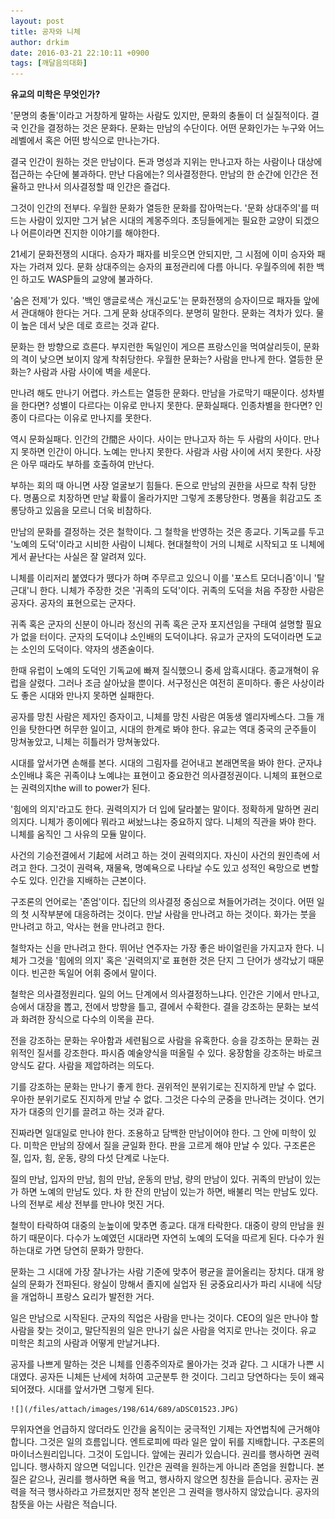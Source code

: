 ```yaml
---
layout: post
title: 공자와 니체
author: drkim
date: 2016-03-21 22:10:11 +0900
tags: [깨달음의대화]
---
```

**유교의 미학은 무엇인가?**

  


'문명의 충돌'이라고 거창하게 말하는 사람도 있지만, 문화의 충돌이 더 실질적이다. 결국 인간을 결정하는 것은 문화다. 문화는 만남의 수단이다. 어떤 문화인가는 누구와 어느 레벨에서 혹은 어떤 방식으로 만나는가다. 

  


결국 인간이 원하는 것은 만남이다. 돈과 명성과 지위는 만나고자 하는 사람이나 대상에 접근하는 수단에 불과하다. 만난 다음에는? 의사결정한다. 만남의 한 순간에 인간은 전율하고 만나서 의사결정할 때 인간은 즐겁다. 

  


그것이 인간의 전부다. 우월한 문화가 열등한 문화를 잡아먹는다. '문화 상대주의'를 떠드는 사람이 있지만 그거 낡은 시대의 계몽주의다. 초딩들에게는 필요한 교양이 되겠으나 어른이라면 진지한 이야기를 해야한다. 

  


21세기 문화전쟁의 시대다. 승자가 패자를 비웃으면 안되지만, 그 시점에 이미 승자와 패자는 가려져 있다. 문화 상대주의는 승자의 표정관리에 다름 아니다. 우월주의에 취한 백인 하고도 WASP들의 교양에 불과하다. 

  


'숨은 전제'가 있다. '백인 앵글로색슨 개신교도'는 문화전쟁의 승자이므로 패자들 앞에서 관대해야 한다는 거다. 그게 문화 상대주의다. 분명히 말한다. 문화는 격차가 있다. 물이 높은 데서 낮은 데로 흐르는 것과 같다. 

  


문화는 한 방향으로 흐른다. 부지런한 독일인이 게으른 프랑스인을 먹여살리듯이, 문화의 격이 낮으면 보이지 않게 착취당한다. 우월한 문화는? 사람을 만나게 한다. 열등한 문화는? 사람과 사람 사이에 벽을 세운다. 

  


만나려 해도 만나기 어렵다. 카스트는 열등한 문화다. 만남을 가로막기 때문이다. 성차별을 한다면? 성별이 다르다는 이유로 만나지 못한다. 문화실패다. 인종차별을 한다면? 인종이 다르다는 이유로 만나지를 못한다. 

  


역시 문화실패다. 인간의 간間은 사이다. 사이는 만나고자 하는 두 사람의 사이다. 만나지 못하면 인간이 아니다. 노예는 만나지 못한다. 사람과 사람 사이에 서지 못한다. 사장은 아무 때라도 부하를 호출하여 만난다. 

  


부하는 회의 때 아니면 사장 얼굴보기 힘들다. 돈으로 만남의 권한을 사므로 착취 당한다. 명품으로 치장하면 만날 확률이 올라가지만 그렇게 조롱당한다. 명품을 휘감고도 조롱당하고 있음을 모르니 더욱 비참하다. 

  


만남의 문화를 결정하는 것은 철학이다. 그 철학을 반영하는 것은 종교다. 기독교를 두고 '노예의 도덕'이라고 시비한 사람이 니체다. 현대철학이 거의 니체로 시작되고 또 니체에게서 끝난다는 사실은 잘 알려져 있다. 

  


니체를 이리저리 붙였다가 뗐다가 하며 주무르고 있으니 이를 '포스트 모더니즘'이니 '탈근대'니 한다. 니체가 주장한 것은 '귀족의 도덕'이다. 귀족의 도덕을 처음 주장한 사람은 공자다. 공자의 표현으로는 군자다. 

  


귀족 혹은 군자의 신분이 아니라 정신의 귀족 혹은 군자 포지션임을 구태여 설명할 필요가 없을 터이다. 군자의 도덕이냐 소인배의 도덕이냐다. 유교가 군자의 도덕이라면 도교는 소인의 도덕이다. 약자의 생존술이다. 

  


한때 유럽이 노예의 도덕인 기독교에 빠져 질식했으니 중세 암흑시대다. 종교개혁이 유럽을 살렸다. 그러나 조금 살아났을 뿐이다. 서구정신은 여전히 혼미하다. 좋은 사상이라도 좋은 시대와 만나지 못하면 실패한다. 

  


공자를 망친 사람은 제자인 증자이고, 니체를 망친 사람은 여동생 엘리자베스다. 그들 개인을 탓한다면 허무한 일이고, 시대의 한계로 봐야 한다. 유교는 역대 중국의 군주들이 망쳐놓았고, 니체는 히틀러가 망쳐놓았다. 

  


시대를 앞서가면 손해를 본다. 시대의 그림자를 걷어내고 본래면목을 봐야 한다. 군자냐 소인배냐 혹은 귀족이냐 노예냐는 표현이고 중요한건 의사결정권이다. 니체의 표현으로는 권력의지the will to power가 된다. 

  


'힘에의 의지'라고도 한다. 권력의지가 더 입에 달라붙는 말이다. 정확하게 말하면 권리의지다. 니체가 종이에다 뭐라고 써놨느냐는 중요하지 않다. 니체의 직관을 봐야 한다. 니체를 움직인 그 사유의 모듈 말이다. 

  


사건의 기승전결에서 기起에 서려고 하는 것이 권력의지다. 자신이 사건의 원인측에 서려고 한다. 그것이 권력욕, 재물욕, 명예욕으로 나타날 수도 있고 성적인 욕망으로 변할 수도 있다. 인간을 지배하는 근본이다. 

  


구조론의 언어로는 '존엄'이다. 집단의 의사결정 중심으로 쳐들어가려는 것이다. 어떤 일의 첫 시작부분에 대응하려는 것이다. 만날 사람을 만나려고 하는 것이다. 화가는 붓을 만나려고 하고, 악사는 현을 만나려고 한다. 

  


철학자는 신을 만나려고 한다. 뛰어난 연주자는 가장 좋은 바이얼린을 가지고자 한다. 니체가 그것을 '힘에의 의지' 혹은 '권력의지'로 표현한 것은 단지 그 단어가 생각났기 때문이다. 빈곤한 독일어 어휘 중에서 말이다. 

  


철학은 의사결정원리다. 일의 어느 단계에서 의사결정하느냐다. 인간은 기에서 만나고, 승에서 대장을 뽑고, 전에서 방향을 틀고, 결에서 수확한다. 결을 강조하는 문화는 보석과 화려한 장식으로 다수의 이목을 끈다. 

  


전을 강조하는 문화는 우아함과 세련됨으로 사람을 유혹한다. 승을 강조하는 문화는 권위적인 질서를 강조한다. 파시즘 예술양식을 떠올릴 수 있다. 웅장함을 강조하는 바로크 양식도 같다. 사람을 제압하려는 의도다. 

  


기를 강조하는 문화는 만나기 좋게 한다. 권위적인 분위기로는 진지하게 만날 수 없다. 우아한 분위기로도 진지하게 만날 수 없다. 그것은 다수의 군중을 만나려는 것이다. 연기자가 대중의 인기를 끌려고 하는 것과 같다. 

  


진짜라면 일대일로 만나야 한다. 조용하고 담백한 만남이어야 한다. 그 안에 미학이 있다. 미학은 만남의 장에서 질을 균일화 한다. 판을 고르게 해야 만날 수 있다. 구조론은 질, 입자, 힘, 운동, 량의 다섯 단계로 나눈다. 

  


질의 만남, 입자의 만남, 힘의 만남, 운동의 만남, 량의 만남이 있다. 귀족의 만남이 있는가 하면 노예의 만남도 있다. 차 한 잔의 만남이 있는가 하면, 배불리 먹는 만남도 있다. 나의 전부로 세상 전부를 만나야 멋진 거다. 

  


철학이 타락하여 대중의 눈높이에 맞추면 종교다. 대개 타락한다. 대중이 량의 만남을 원하기 때문이다. 다수가 노예였던 시대라면 자연히 노예의 도덕을 따르게 된다. 다수가 원하는대로 가면 당연히 문화가 망한다. 

  


문화는 그 시대에 가장 잘나가는 사람 기준에 맞추어 평균을 끌어올리는 장치다. 대개 왕실의 문화가 전파된다. 왕실이 망해서 졸지에 실업자 된 궁중요리사가 파리 시내에 식당을 개업하니 프랑스 요리가 발전한 거다. 

  


일은 만남으로 시작된다. 군자의 직업은 사람을 만나는 것이다. CEO의 일은 만나야 할 사람을 찾는 것이고, 말단직원의 일은 만나기 싫은 사람을 억지로 만나는 것이다. 유교 미학은 최고의 사람과 어떻게 만날거냐다. 

  


공자를 나쁘게 말하는 것은 니체를 인종주의자로 몰아가는 것과 같다. 그 시대가 나쁜 시대였다. 공자든 니체든 난세에 처하여 고군분투 한 것이다. 그리고 당연하다는 듯이 왜곡되어졌다. 시대를 앞서가면 그렇게 된다. 

  


  



 
    ![](/files/attach/images/198/614/689/aDSC01523.JPG) 

  


무위자연을 언급하지 않더라도 인간을 움직이는 궁극적인 기제는 자연법칙에 근거해야 합니다. 그것은 일의 흐름입니다. 엔트로피에 따라 일은 앞이 뒤를 지배합니다. 구조론의 마이너스원리입니다. 그것이 도입니다. 앞에는 권리가 있습니다. 권리를 행사하면 권력입니다. 행사하지 않으면 덕입니다. 인간은 권력을 원하는게 아니라 존엄을 원합니다. 본질은 같으나, 권리를 행사하면 욕을 먹고, 행사하지 않으면 칭찬을 듣습니다. 공자는 권력을 적극 행사하라고 가르쳤지만 정작 본인은 그 권력을 행사하지 않았습니다. 공자의 참뜻을 아는 사람은 적습니다.